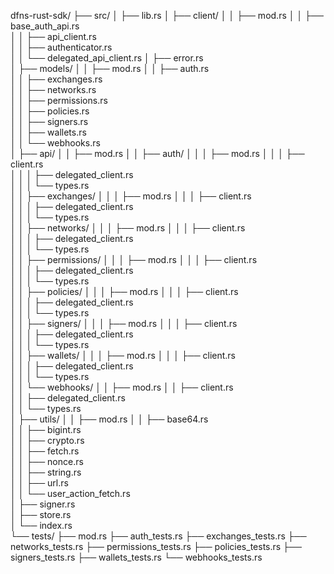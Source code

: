 dfns-rust-sdk/
├── src/
│ ├── lib.rs
│ ├── client/
│ │ ├── mod.rs
│ │ ├── base_auth_api.rs  
│ │ ├── api_client.rs  
│ │ ├── authenticator.rs  
│ │ └── delegated_api_client.rs
│ ├── error.rs  
│ ├── models/
│ │ ├── mod.rs
│ │ ├── auth.rs  
│ │ ├── exchanges.rs  
│ │ ├── networks.rs  
│ │ ├── permissions.rs  
│ │ ├── policies.rs  
│ │ ├── signers.rs  
│ │ ├── wallets.rs  
│ │ └── webhooks.rs  
│ ├── api/
│ │ ├── mod.rs
│ │ ├── auth/
│ │ │ ├── mod.rs
│ │ │ ├── client.rs  
│ │ │ ├── delegated_client.rs  
│ │ │ └── types.rs  
│ │ ├── exchanges/
│ │ │ ├── mod.rs
│ │ │ ├── client.rs  
│ │ │ ├── delegated_client.rs  
│ │ │ └── types.rs  
│ │ ├── networks/
│ │ │ ├── mod.rs
│ │ │ ├── client.rs  
│ │ │ ├── delegated_client.rs  
│ │ │ └── types.rs  
│ │ ├── permissions/
│ │ │ ├── mod.rs
│ │ │ ├── client.rs  
│ │ │ ├── delegated_client.rs  
│ │ │ └── types.rs  
│ │ ├── policies/
│ │ │ ├── mod.rs
│ │ │ ├── client.rs  
│ │ │ ├── delegated_client.rs  
│ │ │ └── types.rs  
│ │ ├── signers/
│ │ │ ├── mod.rs
│ │ │ ├── client.rs  
│ │ │ ├── delegated_client.rs  
│ │ │ └── types.rs  
│ │ ├── wallets/
│ │ │ ├── mod.rs
│ │ │ ├── client.rs  
│ │ │ ├── delegated_client.rs  
│ │ │ └── types.rs  
│ │ └── webhooks/
│ │ ├── mod.rs
│ │ ├── client.rs  
│ │ ├── delegated_client.rs  
│ │ └── types.rs  
│ ├── utils/
│ │ ├── mod.rs
│ │ ├── base64.rs  
│ │ ├── bigint.rs  
│ │ ├── crypto.rs  
│ │ ├── fetch.rs  
│ │ ├── nonce.rs  
│ │ ├── string.rs  
│ │ ├── url.rs  
│ │ └── user_action_fetch.rs  
│ ├── signer.rs  
│ ├── store.rs  
│ └── index.rs  
└── tests/
├── mod.rs
├── auth_tests.rs
├── exchanges_tests.rs
├── networks_tests.rs
├── permissions_tests.rs
├── policies_tests.rs
├── signers_tests.rs
├── wallets_tests.rs
└── webhooks_tests.rs
